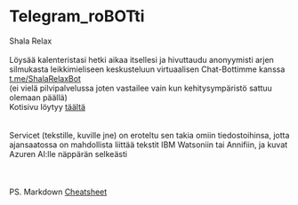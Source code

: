 # Telegram_roBOTti
Shala Relax
<br />
<br />
Löysää kalenteristasi hetki aikaa itsellesi ja hivuttaudu anonyymisti arjen silmukasta leikkimieliseen keskusteluun virtuaalisen Chat-Bottimme kanssa
<br />
[t.me/ShalaRelaxBot](t.me/ShalaRelaxBot "TelegramBotProfile")
<br />
(ei vielä pilvipalvelussa joten vastailee vain kun kehitysympäristö sattuu olemaan päällä)
<br />
Kotisivu löytyy [täältä](https://www.facebook.com/Shala-Relax-106964701035295 "Shala Relax Facebook sivu")
<br />
<br />
<br />
Servicet (tekstille, kuville jne) on eroteltu sen takia omiin tiedostoihinsa, jotta ajansaatossa on mahdollista liittää tekstit IBM Watsoniin tai Annifiin, ja kuvat Azuren AI:lle näppärän selkeästi
<br />
<br />
<br />
<br />
PS. Markdown [Cheatsheet](https://github.com/adam-p/markdown-here/wiki/Markdown-Cheatsheet "Adam Pritchard repo")